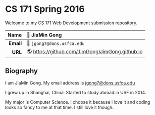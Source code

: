 # CS 171 Spring 2016

<!-- github will render markdown files nicely -->
<!-- https://help.github.com/articles/basic-writing-and-formatting-syntax/ -->

Welcome to my CS 171 Web Development submission repository.

<!-- fill your information in the table below (replace "templates" with your username) -->
<!-- https://help.github.com/articles/organizing-information-with-tables/ -->

|  **Name** | :bust_in_silhouette: JiaMin Gong |
|---:|:---|
| **Email** | :e-mail: `jgong7@dons.usfca.edu` |
|   **URL** | :earth_americas: <https://github.com/JimGong/JimGong.github.io> |

<!-- for more emoji see http://www.emoji-cheat-sheet.com/ -->

## Biography
I am JiaMin Gong. My email address is jgong7@dons.usfca.edu

I grew up in Shanghai, China. Started to study abroad in USF in 2014. 

My major is Computer Science. I choose it because I love it and coding looks so fancy to me at that time. I still love it though.

